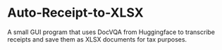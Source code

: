 # Auto-Receipt-to-XLSX
A small GUI program that uses DocVQA from Huggingface to transcribe receipts and save them as XLSX documents for tax purposes. 
